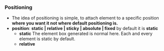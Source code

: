 ### **Positioning** 
- The idea of positioning is simple, to attach element to a specific position **where you want it not where default positioning is.**
- **position**: **static | relative | sticky | absolute | fixed** by default it is **static**
    - **static** The element box generated is normal here. Each and every element is static by default.
    - **relative** 